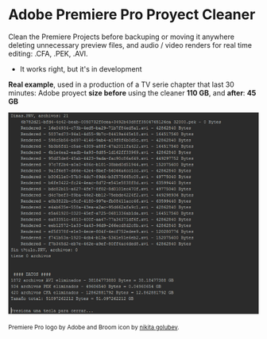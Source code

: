 # Adobe Premiere Pro Proyect Cleaner
Clean the Premiere Projects before backuping or moving it anywhere deleting unnecessary preview files, and audio / video renders for real time editing:
.CFA, .PEK, .AVI.

* It works right, but it's in development

<b>Real example</b>, used in a production of a TV serie chapter that last 30 minutes:
Adobe proyect <b>size before</b> using the cleaner <b>110 GB</b>, and <b>after</b>: <b>45 GB</b>

<img src="./python_app/adobe-premiere-pro-cleaner.PNG">

<small>Premiere Pro logo by Adobe and Broom icon by <a href="http://www.flaticon.com/authors/nikita-golubev">nikita golubev</a>.</small>